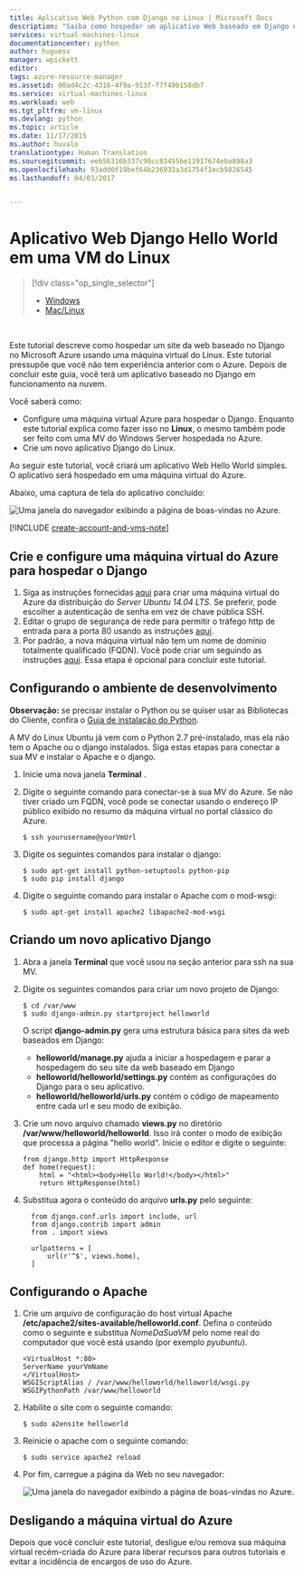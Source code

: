 ```yaml
---
title: Aplicativo Web Python com Django no Linux | Microsoft Docs
description: "Saiba como hospedar um aplicativo Web baseado em Django no Azure usando uma máquina virtual do Linux."
services: virtual-machines-linux
documentationcenter: python
author: huguesv
manager: wpickett
editor: 
tags: azure-resource-manager
ms.assetid: 00ad4c2c-4316-4f9a-913f-f7f49b158db7
ms.service: virtual-machines-linux
ms.workload: web
ms.tgt_pltfrm: vm-linux
ms.devlang: python
ms.topic: article
ms.date: 11/17/2015
ms.author: huvalo
translationtype: Human Translation
ms.sourcegitcommit: eeb56316b337c90cc83455be11917674eba898a3
ms.openlocfilehash: 93add0f19bef64b236933a3d1754f1ecb5826545
ms.lasthandoff: 04/03/2017


---
```

# <a name="django-hello-world-web-application-on-a-linux-vm"></a>Aplicativo Web Django Hello World em uma VM do Linux
> [!div class="op_single_selector"]
> * [Windows](../windows/classic/python-django-web-app.md?toc=%2fazure%2fvirtual-machines%2fwindows%2fclassic%2ftoc.json)
> * [Mac/Linux](../windows/classic/python-django-web-app.md?toc=%2fazure%2fvirtual-machines%2flinux%2ftoc.json)
> 
> 

<br>

Este tutorial descreve como hospedar um site da web baseado no Django no Microsoft Azure usando uma máquina virtual do Linux. Este tutorial pressupõe que você não tem experiência anterior com o Azure. Depois de concluir este guia, você terá um aplicativo baseado no Django em funcionamento na nuvem.

Você saberá como:

* Configure uma máquina virtual Azure para hospedar o Django. Enquanto este tutorial explica como fazer isso no **Linux**, o mesmo também pode ser feito com uma MV do Windows Server hospedada no Azure. 
* Crie um novo aplicativo Django do Linux.

Ao seguir este tutorial, você criará um aplicativo Web Hello World simples. O aplicativo será hospedado em uma máquina virtual do Azure.

Abaixo, uma captura de tela do aplicativo concluído:

![Uma janela do navegador exibindo a página de boas-vindas no Azure.](./media/python-django-web-app/mac-linux-django-helloworld-browser.png)

[!INCLUDE [create-account-and-vms-note](../../../includes/create-account-and-vms-note.md)]

## <a name="creating-and-configuring-an-azure-virtual-machine-to-host-django"></a>Crie e configure uma máquina virtual do Azure para hospedar o Django
1. Siga as instruções fornecidas [aqui](quick-create-portal.md?toc=%2fazure%2fvirtual-machines%2flinux%2ftoc.json) para criar uma máquina virtual do Azure da distribuição do *Server Ubuntu 14.04 LTS*.  Se preferir, pode escolher a autenticação de senha em vez de chave pública SSH.
2. Editar o grupo de segurança de rede para permitir o tráfego http de entrada para a porta 80 usando as instruções [aqui](../../virtual-network/virtual-networks-create-nsg-arm-pportal.md).
3. Por padrão, a nova máquina virtual não tem um nome de domínio totalmente qualificado (FQDN).  Você pode criar um seguindo as instruções [aqui](../windows/portal-create-fqdn.md?toc=%2fazure%2fvirtual-machines%2flinux%2ftoc.json).  Essa etapa é opcional para concluir este tutorial.

## <a id="setup"> </a>Configurando o ambiente de desenvolvimento
**Observação:** se precisar instalar o Python ou se quiser usar as Bibliotecas do Cliente, confira o [Guia de instalação do Python](../../python-how-to-install.md).

A MV do Linux Ubuntu já vem com o Python 2.7 pré-instalado, mas ela não tem o Apache ou o django instalados.  Siga estas etapas para conectar a sua MV e instalar o Apache e o django.

1. Inicie uma nova janela **Terminal** .
2. Digite o seguinte comando para conectar-se à sua MV do Azure.  Se não tiver criado um FQDN, você pode se conectar usando o endereço IP público exibido no resumo da máquina virtual no portal clássico do Azure.
   
       $ ssh yourusername@yourVmUrl
3. Digite os seguintes comandos para instalar o django:
   
       $ sudo apt-get install python-setuptools python-pip
       $ sudo pip install django
4. Digite o seguinte comando para instalar o Apache com o mod-wsgi:
   
       $ sudo apt-get install apache2 libapache2-mod-wsgi

## <a name="creating-a-new-django-application"></a>Criando um novo aplicativo Django
1. Abra a janela **Terminal** que você usou na seção anterior para ssh na sua MV.
2. Digite os seguintes comandos para criar um novo projeto de Django:
   
       $ cd /var/www
       $ sudo django-admin.py startproject helloworld
   
   O script **django-admin.py** gera uma estrutura básica para sites da web baseados em Django:
   
   * **helloworld/manage.py** ajuda a iniciar a hospedagem e parar a hospedagem do seu site da web baseado em Django
   * **helloworld/helloworld/settings.py** contém as configurações do Django para o seu aplicativo.
   * **helloworld/helloworld/urls.py** contém o código de mapeamento entre cada url e seu modo de exibição.
3. Crie um novo arquivo chamado **views.py** no diretório **/var/www/helloworld/helloworld**. Isso irá conter o modo de exibição que processa a página "hello world". Inicie o editor e digite o seguinte:
   
       from django.http import HttpResponse
       def home(request):
           html = "<html><body>Hello World!</body></html>"
           return HttpResponse(html)
4. Substitua agora o conteúdo do arquivo **urls.py** pelo seguinte:
   
         from django.conf.urls import include, url
         from django.contrib import admin
         from . import views

         urlpatterns = [
             url(r'^$', views.home),
         ]

## <a name="setting-up-apache"></a>Configurando o Apache
1. Crie um arquivo de configuração do host virtual Apache **/etc/apache2/sites-available/helloworld.conf**. Defina o conteúdo como o seguinte e substitua *NomeDaSuaVM* pelo nome real do computador que você está usando (por exemplo *pyubuntu*).
   
       <VirtualHost *:80>
       ServerName yourVmName
       </VirtualHost>
       WSGIScriptAlias / /var/www/helloworld/helloworld/wsgi.py
       WSGIPythonPath /var/www/helloworld
2. Habilite o site com o seguinte comando:
   
       $ sudo a2ensite helloworld
3. Reinicie o apache com o seguinte comando:
   
       $ sudo service apache2 reload
4. Por fim, carregue a página da Web no seu navegador:
   
   ![Uma janela do navegador exibindo a página de boas-vindas no Azure.](./media/python-django-web-app/mac-linux-django-helloworld-browser.png)

## <a name="shutting-down-your-azure-virtual-machine"></a>Desligando a máquina virtual do Azure
Depois que você concluir este tutorial, desligue e/ou remova sua máquina virtual recém-criada do Azure para liberar recursos para outros tutoriais e evitar a incidência de encargos de uso do Azure.


